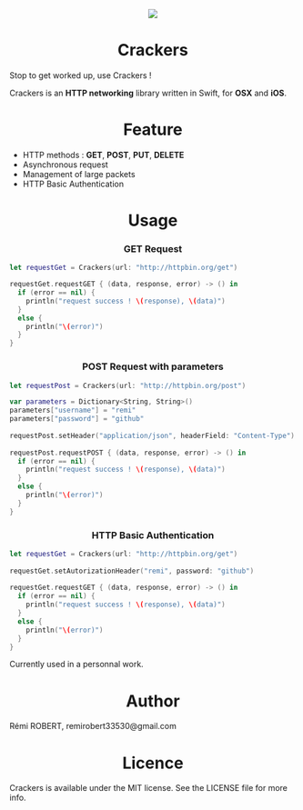 <p align="center">
  <img src ="https://raw.githubusercontent.com/remirobert/Crackers/master/ressources/logo.gif"/>
  <h1 align="center">Crackers</h1>
</p>

Stop to get worked up, use Crackers !

Crackers is an **HTTP networking** library written in Swift, for **OSX** and **iOS**.

<h1 align="center">Feature</h1>

 - HTTP methods : **GET**, **POST**, **PUT**, **DELETE**
 - Asynchronous request
 - Management of large packets
 - HTTP Basic Authentication

<h1 align="center">Usage</h1>
<h3 align="center">GET Request</h3>

```Swift
let requestGet = Crackers(url: "http://httpbin.org/get")

requestGet.requestGET { (data, response, error) -> () in
  if (error == nil) {
    println("request success ! \(response), \(data)")
  }
  else {
    println("\(error)")
  }
}
```

<h3 align="center">POST Request with parameters</h3>

```Swift
let requestPost = Crackers(url: "http://httpbin.org/post")

var parameters = Dictionary<String, String>()
parameters["username"] = "remi"
parameters["password"] = "github"
        
requestPost.setHeader("application/json", headerField: "Content-Type")
        
requestPost.requestPOST { (data, response, error) -> () in
  if (error == nil) {
    println("request success ! \(response), \(data)")
  }
  else {
    println("\(error)")
  }
}
```

<h3 align="center">HTTP Basic Authentication</h3>

```Swift
let requestGet = Crackers(url: "http://httpbin.org/get")
        
requestGet.setAutorizationHeader("remi", password: "github")
        
requestGet.requestGET { (data, response, error) -> () in
  if (error == nil) {
    println("request success ! \(response), \(data)")
  }
  else {
    println("\(error)")
  }
}
```

Currently used in a personnal work.

<h1 align="center">Author</h1>
Rémi ROBERT, remirobert33530@gmail.com

<h1 align="center">Licence</h1>
Crackers is available under the MIT license. See the LICENSE file for more info.

